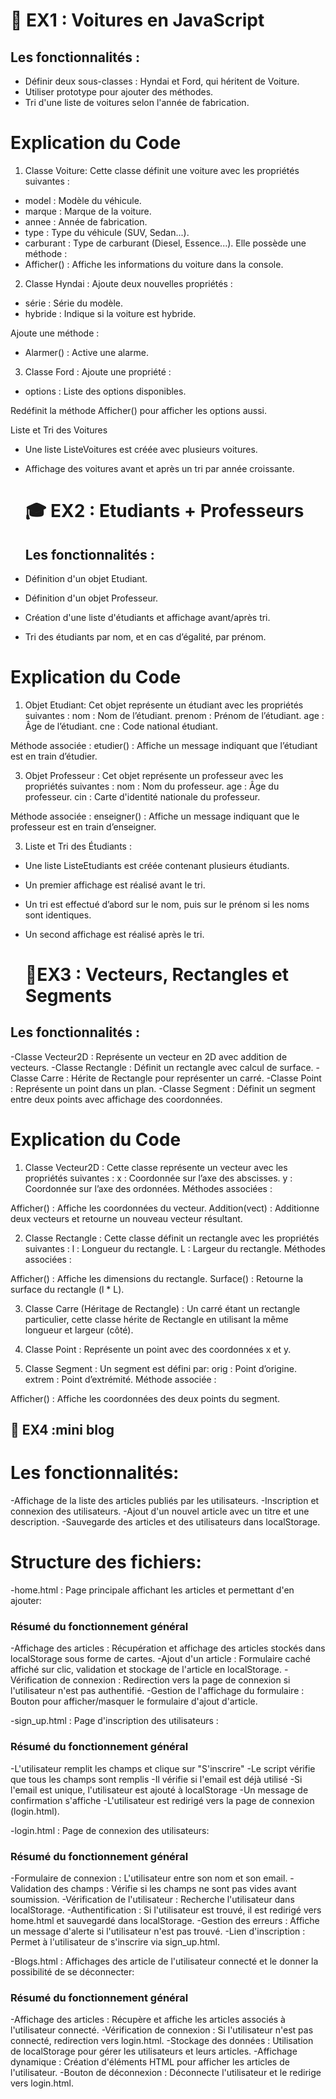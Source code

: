 # 🚗 EX1 :  Voitures en JavaScript
## Les fonctionnalités :
- Définir deux sous-classes : Hyndai et Ford, qui héritent de Voiture.
- Utiliser prototype pour ajouter des méthodes.
- Tri d'une liste de voitures selon l'année de fabrication.
  
#  Explication du Code 
1) Classe Voiture:
Cette classe définit une voiture avec les propriétés suivantes :
- model : Modèle du véhicule.
- marque : Marque de la voiture.
- annee : Année de fabrication.
- type : Type du véhicule (SUV, Sedan...).
- carburant : Type de carburant (Diesel, Essence...).
  Elle possède une méthode :
- Afficher() : Affiche les informations du voiture dans la console.

2) Classe Hyndai :
Ajoute deux nouvelles propriétés :
- série : Série du modèle.
- hybride : Indique si la voiture est hybride.

Ajoute une méthode :
- Alarmer() : Active une alarme.

3)  Classe Ford :
Ajoute une propriété :
- options : Liste des options disponibles.
  
Redéfinit la méthode Afficher() pour afficher les options aussi.

 Liste et Tri des Voitures
- Une liste ListeVoitures est créée avec plusieurs voitures.
- Affichage des voitures avant et après un tri par année croissante.


  # 🎓 EX2 : Etudiants + Professeurs
  ## Les fonctionnalités :
- Définition d'un objet Etudiant.
- Définition d'un objet Professeur.
- Création d'une liste d'étudiants et affichage avant/après tri.
- Tri des étudiants par nom, et en cas d’égalité, par prénom.
  
#  Explication du Code 
1) Objet Etudiant:
Cet objet représente un étudiant avec les propriétés suivantes  :
nom : Nom de l’étudiant.
prenom : Prénom de l’étudiant.
age : Âge de l’étudiant.
cne : Code national étudiant.

Méthode associée :
etudier() : Affiche un message indiquant que l’étudiant est en train d’étudier.

3) Objet Professeur :
Cet objet représente un professeur avec les propriétés suivantes  :
nom : Nom du professeur.
age : Âge du professeur.
cin : Carte d'identité nationale du professeur.

Méthode associée :
enseigner() : Affiche un message indiquant que le professeur est en train d’enseigner.

3) Liste et Tri des Étudiants :
- Une liste ListeEtudiants est créée contenant plusieurs étudiants.
- Un premier affichage est réalisé avant le tri.
- Un tri est effectué d’abord sur le nom, puis sur le prénom si les noms sont identiques.
- Un second affichage est réalisé après le tri.

  # 📐EX3 : Vecteurs, Rectangles et Segments
## Les fonctionnalités :
-Classe Vecteur2D : Représente un vecteur en 2D avec addition de vecteurs.
-Classe Rectangle : Définit un rectangle avec calcul de surface.
-Classe Carre : Hérite de Rectangle pour représenter un carré.
-Classe Point : Représente un point dans un plan.
-Classe Segment : Définit un segment entre deux points avec affichage des coordonnées.

#  Explication du Code 
1) Classe Vecteur2D :
Cette classe représente un vecteur avec les propriétés suivantes :
x : Coordonnée sur l’axe des abscisses.
y : Coordonnée sur l’axe des ordonnées.
Méthodes associées :

Afficher() : Affiche les coordonnées du vecteur.
Addition(vect) : Additionne deux vecteurs et retourne un nouveau vecteur résultant.

2) Classe Rectangle :
Cette classe définit un rectangle avec les propriétés suivantes :
l : Longueur du rectangle.
L : Largeur du rectangle.
Méthodes associées :

Afficher() : Affiche les dimensions du rectangle.
Surface() : Retourne la surface du rectangle (l * L).

3) Classe Carre (Héritage de Rectangle) :
Un carré étant un rectangle particulier, cette classe hérite de Rectangle en utilisant la même longueur et largeur (côté).

4) Classe Point :
Représente un point avec des coordonnées x et y.

5) Classe Segment :
Un segment est défini par:
orig : Point d’origine.
extrem : Point d’extrémité.
Méthode associée :

Afficher() : Affiche les coordonnées des deux points du segment.

## 📰 EX4 :mini blog
# Les fonctionnalités: 
-Affichage de la liste des articles publiés par les utilisateurs.
-Inscription et connexion des utilisateurs.
-Ajout d'un nouvel article avec un titre et une description.
-Sauvegarde des articles et des utilisateurs dans localStorage.

# Structure des fichiers: 
-home.html : Page principale affichant les articles et permettant d'en ajouter: 
### Résumé du fonctionnement général
-Affichage des articles : Récupération et affichage des articles stockés dans localStorage sous forme de cartes.
-Ajout d'un article : Formulaire caché affiché sur clic, validation et stockage de l'article en localStorage.
-Vérification de connexion : Redirection vers la page de connexion si l'utilisateur n'est pas authentifié.
-Gestion de l'affichage du formulaire : Bouton pour afficher/masquer le formulaire d'ajout d'article.

-sign_up.html : Page d'inscription des utilisateurs :
### Résumé du fonctionnement général
-L'utilisateur remplit les champs et clique sur "S'inscrire"
-Le script vérifie que tous les champs sont remplis
-Il vérifie si l'email est déjà utilisé
-Si l'email est unique, l'utilisateur est ajouté à localStorage
-Un message de confirmation s'affiche
-L'utilisateur est redirigé vers la page de connexion (login.html).

-login.html : Page de connexion des utilisateurs:
### Résumé du fonctionnement général
-Formulaire de connexion : L'utilisateur entre son nom et son email.
-Validation des champs : Vérifie si les champs ne sont pas vides avant soumission.
-Vérification de l'utilisateur : Recherche l'utilisateur dans localStorage.
-Authentification : Si l'utilisateur est trouvé, il est redirigé vers home.html et sauvegardé dans localStorage.
-Gestion des erreurs : Affiche un message d'alerte si l'utilisateur n'est pas trouvé.
-Lien d'inscription : Permet à l'utilisateur de s'inscrire via sign_up.html.

-Blogs.html : Affichages des article de l'utilisateur connecté et le donner la possibilité de se déconnecter:
### Résumé du fonctionnement général
-Affichage des articles : Récupère et affiche les articles associés à l'utilisateur connecté.
-Vérification de connexion : Si l'utilisateur n'est pas connecté, redirection vers login.html.
-Stockage des données : Utilisation de localStorage pour gérer les utilisateurs et leurs articles.
-Affichage dynamique : Création d'éléments HTML pour afficher les articles de l'utilisateur.
-Bouton de déconnexion : Déconnecte l'utilisateur et le redirige vers login.html.

  

